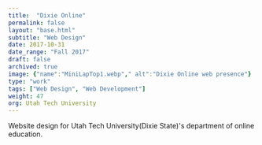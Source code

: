 ```yaml
---
title:  "Dixie Online"
permalink: false
layout: "base.html"
subtitle: "Web Design"
date: 2017-10-31
date_range: "Fall 2017"
draft: false
archived: true
image: {"name":"MiniLapTop1.webp"," alt":"Dixie Online web presence"}
type: "work"
tags: ["Web Design", "Web Development"]
weight: 47
org: Utah Tech University
---
```

Website design for Utah Tech University(Dixie State)'s department of online education.